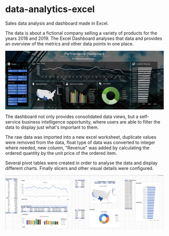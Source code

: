 # data-analytics-excel
Sales data analysis and dashboard made in Excel.

The data is about a fictional company selling a variety of products for the years 2018 and 2019. The Excel Dashboard analyses that data and provides an overview of the metrics and other data points in one place. 

<p align="center">
<img align="center" src="https://github.com/PmnAngelov/data-analysis-excel/blob/main/img/dashboard.PNG" />
</p>

The dashboard not only provides consolidated data views, but a self-service business intelligence opportunity, where users are able to filter the data to display just what's important to them.

The raw data was imported into a new excel worksheet, duplicate values were removed from the data, float type of data was converted to integer where needed, new column, "Revenue" was added by calculating the ordered quantity by the unit price of the ordered item. 

Several pivot tables were created in order to analyse the data and display different charts. Finally slicers and other visual details were configured.

<p align="center">
<img align="center" src="https://github.com/PmnAngelov/data-analysis-excel/blob/main/img/analysis.PNG" />
</p>

